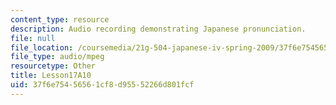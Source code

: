 ```yaml
---
content_type: resource
description: Audio recording demonstrating Japanese pronunciation.
file: null
file_location: /coursemedia/21g-504-japanese-iv-spring-2009/37f6e75456561cf8d95552266d801fcf_Lesson17A10.mp3
file_type: audio/mpeg
resourcetype: Other
title: Lesson17A10
uid: 37f6e754-5656-1cf8-d955-52266d801fcf
---
```

